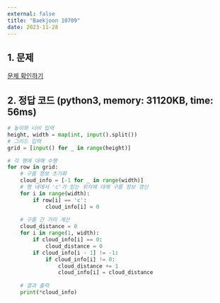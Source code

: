 ```yaml
---
external: false
title: "Baekjoon 10709"
date: 2023-11-28
---
```


## 1. 문제

[문제 확인하기](https://www.acmicpc.net/problem/10709)

## 2. 정답 코드 (python3, memory: 31120KB, time: 56ms)

```python
# 높이와 너비 입력
height, width = map(int, input().split())
# 그리드 입력
grid = [input() for _ in range(height)]

# 각 행에 대해 수행
for row in grid:
    # 구름 정보 초기화
    cloud_info = [-1 for _ in range(width)]
    # 행 내에서 'c'가 있는 위치에 대해 구름 정보 갱신
    for i in range(width):
        if row[i] == 'c':
            cloud_info[i] = 0
    
    # 구름 간 거리 계산
    cloud_distance = 0
    for i in range(1, width):
        if cloud_info[i] == 0:
            cloud_distance = 0
        if cloud_info[i - 1] != -1:
            if cloud_info[i] != 0:
                cloud_distance += 1
                cloud_info[i] = cloud_distance
    
    # 결과 출력
    print(*cloud_info)
```
